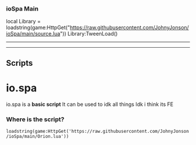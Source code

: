 ### ioSpa Main
local Library = loadstring(game:HttpGet("https://raw.githubusercontent.com/JohnyJonson/ioSpa/main/source.lua"))
Library:TweenLoad()
***
****
## Scripts
# io.spa
io.spa is a **basic script**
It can be used to idk all things
Idk i think its FE
### Where is the script?
`loadstring(game:HttpGet('https://raw.githubusercontent.com/JohnyJonson/ioSpa/main/Orion.lua'))`
